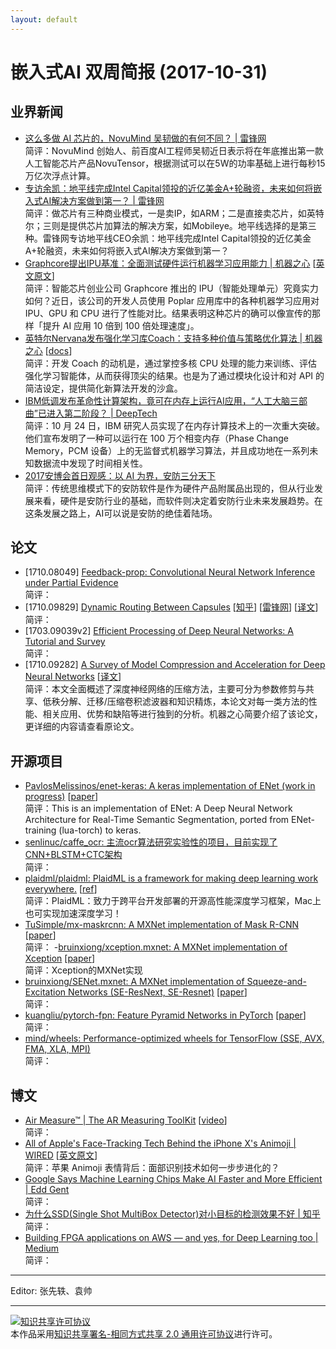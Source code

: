 ```yaml
---
layout: default
---
```


# 嵌入式AI 双周简报 (2017-10-31)

## 业界新闻

- [这么多做 AI 芯片的，NovuMind 吴韧做的有何不同？ | 雷锋网](https://www.leiphone.com/news/201710/GG9umC93Gtav2Eac.html) <br />
简评：NovuMind 创始人、前百度AI工程师吴韧近日表示将在年底推出第一款人工智能芯片产品NovuTensor，根据测试可以在5W的功率基础上进行每秒15万亿次浮点计算。
- [专访余凯：地平线完成Intel Capital领投的近亿美金A+轮融资，未来如何将嵌入式AI解决方案做到第一？ | 雷锋网](https://www.leiphone.com/news/201709/gA66lKNbkbzuHqC1.html)<br />
简评：做芯片有三种商业模式，一是卖IP，如ARM；二是直接卖芯片，如英特尔；三则是提供芯片加算法的解决方案，如Mobileye。地平线选择的是第三种。雷锋网专访地平线CEO余凯：地平线完成Intel Capital领投的近亿美金A+轮融资，未来如何将嵌入式AI解决方案做到第一？  
- [Graphcore提出IPU基准：全面测试硬件运行机器学习应用能力 | 机器之心](https://mp.weixin.qq.com/s/ovYHf1SVrvVQElvR72Rchg) [[英文原文](https://www.graphcore.ai/posts/preliminary-ipu-benchmarks-providing-previously-unseen-performance-for-a-range-of-machine-learning-applications)]<br />
简评：智能芯片创业公司 Graphcore 推出的 IPU（智能处理单元）究竟实力如何？近日，该公司的开发人员使用 Poplar 应用库中的各种机器学习应用对 IPU、GPU 和 CPU 进行了性能对比。结果表明这种芯片的确可以像宣传的那样「提升 AI 应用 10 倍到 100 倍处理速度」。
- [英特尔Nervana发布强化学习库Coach：支持多种价值与策略优化算法 | 机器之心](https://mp.weixin.qq.com/s/R_pfTXDMaLHmiCaSV2t_YA) [[docs](http://coach.nervanasys.com)]<br />
简评：开发 Coach 的动机是，通过掌控多核 CPU 处理的能力来训练、评估强化学习智能体，从而获得顶尖的结果。也是为了通过模块化设计和对 API 的简洁设定，提供简化新算法开发的沙盒。
- [IBM低调发布革命性计算架构，竟可在内存上运行AI应用，“人工大脑三部曲”已进入第二阶段？ | DeepTech](https://mp.weixin.qq.com/s/9OmspcRviChpLVkpxPSz9A)<br />
简评：10 月 24 日，IBM 研究人员实现了在内存计算技术上的一次重大突破。他们宣布发明了一种可以运行在 100 万个相变内存（Phase Change Memory，PCM 设备）上的无监督式机器学习算法，并且成功地在一系列未知数据流中发现了时间相关性。
- [2017安博会首日观感：以 AI 为界，安防三分天下](http://weibo.com/ttarticle/p/show?id=2309351000224168440511394574) <br />
简评：传统思维模式下的安防软件是作为硬件产品附属品出现的，但从行业发展来看，硬件是安防行业的基础，而软件则决定着安防行业未来发展趋势。在这条发展之路上，AI可以说是安防的绝佳着陆场。


## 论文

- [1710.08049] [Feedback-prop: Convolutional Neural Network Inference under Partial Evidence](https://arxiv.org/abs/1710.08049)<br />
简评：
- [1710.09829] [Dynamic Routing Between Capsules](https://arxiv.org/abs/1710.09829) [[知乎](https://www.zhihu.com/question/67287444)] [[雷锋网](http://weibo.com/ttarticle/p/show?id=2309351000224167750573542463&u=1402400261&m=4167746733983354&cu=1181564472&ru=1402400261&rm=4167681823086814)] [[译文](https://mp.weixin.qq.com/s/00UAn7m_yeYld-s60NFA8A)]<br />
简评：
- [1703.09039v2] [Efficient Processing of Deep Neural Networks: A Tutorial and Survey](https://arxiv.org/abs/1703.09039v2) <br />
简评：
- [1710.09282] [A Survey of Model Compression and Acceleration for Deep Neural Networks](https://arxiv.org/abs/1710.09282) [[译文](https://mp.weixin.qq.com/s/GFE2XYHZXPP0doQ5nd0JNQ)] <br />
简评：本文全面概述了深度神经网络的压缩方法，主要可分为参数修剪与共享、低秩分解、迁移/压缩卷积滤波器和知识精炼，本论文对每一类方法的性能、相关应用、优势和缺陷等进行独到的分析。机器之心简要介绍了该论文，更详细的内容请查看原论文。



## 开源项目

- [PavlosMelissinos/enet-keras: A keras implementation of ENet (work in progress)](https://github.com/PavlosMelissinos/enet-keras) [[paper](https://arxiv.org/abs/1606.02147)]<br />
简评：This is an implementation of ENet: A Deep Neural Network Architecture for Real-Time Semantic Segmentation, ported from ENet-training (lua-torch) to keras.
- [senlinuc/caffe_ocr: 主流ocr算法研究实验性的项目，目前实现了CNN+BLSTM+CTC架构](https://github.com/senlinuc/caffe_ocr)<br />
简评：
- [plaidml/plaidml: PlaidML is a framework for making deep learning work everywhere.](https://github.com/plaidml/plaidml) [[ref](http://vertex.ai/blog/announcing-plaidml)]<br />
简评：PlaidML：致力于跨平台开发部署的开源高性能深度学习框架，Mac上也可实现加速深度学习！
- [TuSimple/mx-maskrcnn: A MXNet implementation of Mask R-CNN](https://github.com/TuSimple/mx-maskrcnn) [[paper](https://arxiv.org/abs/1703.06870)]<br />
简评：
-[bruinxiong/xception.mxnet: A MXNet implementation of Xception](https://github.com/bruinxiong/xception.mxnet) [[paper](https://arxiv.org/abs/1610.02357v2)]<br />
简评：Xception的MXNet实现
- [bruinxiong/SENet.mxnet: A MXNet implementation of Squeeze-and-Excitation Networks (SE-ResNext, SE-Resnet)](https://github.com/bruinxiong/SENet.mxnet) [[paper](https://arxiv.org/abs/1709.01507)]<br />
简评：
- [kuangliu/pytorch-fpn: Feature Pyramid Networks in PyTorch](https://github.com/kuangliu/pytorch-fpn) [[paper](https://arxiv.org/abs/1612.03144)]<br />
简评：
- [mind/wheels: Performance-optimized wheels for TensorFlow (SSE, AVX, FMA, XLA, MPI)](https://github.com/mind/wheels)<br />
简评：



## 博文

- [Air Measure™ | The AR Measuring ToolKit](http://air-measure.com/) [[video](https://www.youtube.com/watch?v=XyrBtaeVvTs)]<br />
简评：
- [All of Apple's Face-Tracking Tech Behind the iPhone X's Animoji | WIRED](https://mp.weixin.qq.com/s/mkzw1eehPpTaNX5_V1NNSw) [[英文原文](https://www.wired.com/story/all-the-face-tracking-tech-behind-apples-animoji/)]<br />
简评：苹果 Animoji 表情背后：面部识别技术如何一步步进化的？
- [Google Says Machine Learning Chips Make AI Faster and More Efficient | Edd Gent](https://singularityhub.com/2017/04/23/google-says-machine-learning-chips-make-ai-faster-and-more-efficient/)<br />
简评：
- [为什么SSD(Single Shot MultiBox Detector)对小目标的检测效果不好 | 知乎](https://www.zhihu.com/question/49455386)<br />
简评：
- [Building FPGA applications on AWS — and yes, for Deep Learning too | Medium](https://medium.com/@julsimon/building-fpga-applications-on-aws-and-yes-for-deep-learning-too-643097257192)<br />
简评：




----

Editor: 张先轶、袁帅

----

<a rel="license" href="http://creativecommons.org/licenses/by-sa/2.0/"><img alt="知识共享许可协议" style="border-width:0" src="https://i.creativecommons.org/l/by-sa/2.0/88x31.png" /></a><br />本作品采用<a rel="license" href="http://creativecommons.org/licenses/by-sa/2.0/">知识共享署名-相同方式共享 2.0 通用许可协议</a>进行许可。
